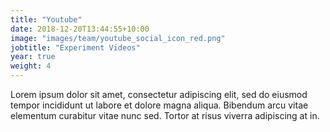 ```yaml
---
title: "Youtube"
date: 2018-12-20T13:44:55+10:00
image: "images/team/youtube_social_icon_red.png"
jobtitle: "Experiment Videos"
year: true
weight: 4
---
```


Lorem ipsum dolor sit amet, consectetur adipiscing elit, sed do eiusmod tempor incididunt ut labore et dolore magna aliqua. Bibendum arcu vitae elementum curabitur vitae nunc sed. Tortor at risus viverra adipiscing at in.
